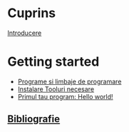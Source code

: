 # Cuprins

[Introducere](introducere.md)

# Getting started

- [Programe si limbaje de programare](01-getting-started/01-programe-si-limbaje-de-programare.md)
- [Instalare Tooluri necesare](01-getting-started/02-instalare-tooluri.md)
- [Primul tau program: Hello world!](01-getting-started/03-hello-world.md)

## [Bibliografie](bibliografie.md)

